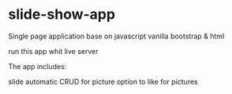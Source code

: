 # slide-show-app

Single page application base on javascript vanilla bootstrap & html

run this app whit live server

The app includes: 

slide automatic 
CRUD for picture 
option to like for pictures
